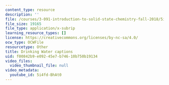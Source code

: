 ```yaml
---
content_type: resource
description: ''
file: /courses/3-091-introduction-to-solid-state-chemistry-fall-2018/5i4fd-BhAt0_captions.webvtt
file_size: 19165
file_type: application/x-subrip
learning_resource_types: []
license: https://creativecommons.org/licenses/by-nc-sa/4.0/
ocw_type: OCWFile
resourcetype: Other
title: Drinking Water captions
uid: f00842b9-e092-45e7-b746-10b750b19134
video_files:
  video_thumbnail_file: null
video_metadata:
  youtube_id: 5i4fd-BhAt0
---
```

